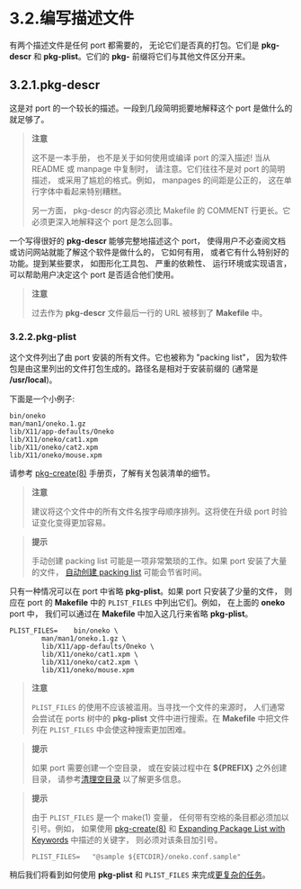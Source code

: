 # 3.2.编写描述文件

有两个描述文件是任何 port 都需要的， 无论它们是否真的打包。它们是 **pkg-descr** 和 **pkg-plist**。它们的 **pkg-** 前缀将它们与其他文件区分开来。

## 3.2.1.pkg-descr

这是对 port 的一个较长的描述。一段到几段简明扼要地解释这个 port 是做什么的就足够了。

>**注意**
>
>这不是一本手册， 也不是关于如何使用或编译 port 的深入描述! 当从 README 或 manpage 中复制时， 请注意。它们往往不是对 port 的简明描述， 或采用了尴尬的格式。例如， manpages 的间距是公正的， 这在单行字体中看起来特别糟糕。
>
>
>另一方面， pkg-descr 的内容必须比 Makefile 的 COMMENT 行更长。它必须更深入地解释这个 port 是怎么回事。
>

一个写得很好的 **pkg-descr** 能够完整地描述这个 port， 使得用户不必查阅文档或访问网站就能了解这个软件是做什么的， 它如何有用， 或者它有什么特别好的功能。提到某些要求， 如图形化工具包、 严重的依赖性、 运行环境或实现语言， 可以帮助用户决定这个 port 是否适合他们使用。


>**注意**
>
>过去作为 **pkg-descr** 文件最后一行的 URL 被移到了 **Makefile** 中。
>

### 3.2.2.pkg-plist

这个文件列出了由 port 安装的所有文件。它也被称为 "packing list"， 因为软件包是由这里列出的文件打包生成的。路径名是相对于安装前缀的 (通常是 **/usr/local**)。

下面是一个小例子:

```
bin/oneko
man/man1/oneko.1.gz
lib/X11/app-defaults/Oneko
lib/X11/oneko/cat1.xpm
lib/X11/oneko/cat2.xpm
lib/X11/oneko/mouse.xpm
```

请参考 [pkg-create(8)](https://www.freebsd.org/cgi/man.cgi?query=pkg-create&sektion=8&format=html) 手册页，了解有关包装清单的细节。

>**注意**
>
>建议将这个文件中的所有文件名按字母顺序排列。这将使在升级 port 时验证变化变得更加容易。
>

>**提示**
>
>手动创建 packing list 可能是一项非常繁琐的工作。如果 port 安装了大量的文件， [自动创建 packing list](https://docs.freebsd.org/en/books/porters-handbook/plist/index.html#plist-autoplist) 可能会节省时间。
>

只有一种情况可以在 port 中省略 **pkg-plist**。如果 port 只安装了少量的文件， 则应在 port 的 **Makefile** 中的 `PLIST_FILES` 中列出它们。例如， 在上面的 **oneko** port 中， 我们可以通过在 **Makefile** 中加入这几行来省略 **pkg-plist**。

```
PLIST_FILES=	bin/oneko \
		man/man1/oneko.1.gz \
		lib/X11/app-defaults/Oneko \
		lib/X11/oneko/cat1.xpm \
		lib/X11/oneko/cat2.xpm \
		lib/X11/oneko/mouse.xpm
```

>**注意**
>
>`PLIST_FILES` 的使用不应该被滥用。当寻找一个文件的来源时， 人们通常会尝试在 ports 树中的 **pkg-plist** 文件中进行搜索。在 **Makefile** 中把文件列在 `PLIST_FILES` 中会使这种搜索更加困难。
>

>**提示**
>
>如果 port 需要创建一个空目录， 或在安装过程中在 **${PREFIX}** 之外创建目录， 请参考[清理空目录](https://docs.freebsd.org/en/books/porters-handbook/plist/index.html#plist-dir-cleaning) 以了解更多信息。
>

>**提示**
>
>由于 `PLIST_FILES` 是一个 make(1) 变量， 任何带有空格的条目都必须加以引号。例如， 如果使用 [pkg-create(8)](https://www.freebsd.org/cgi/man.cgi?query=pkg-create&sektion=8&format=html) 和 [Expanding Package List with Keywords](https://docs.freebsd.org/en/books/porters-handbook/plist/index.html#plist-keywords) 中描述的关键字， 则必须对该条目加引号。
>
>```
>PLIST_FILES=	"@sample ${ETCDIR}/oneko.conf.sample"
>```
>

稍后我们将看到如何使用 **pkg-plist** 和 `PLIST_FILES` 来完成[更复杂的任务](https://docs.freebsd.org/en/books/porters-handbook/plist/index.html#plist)。

